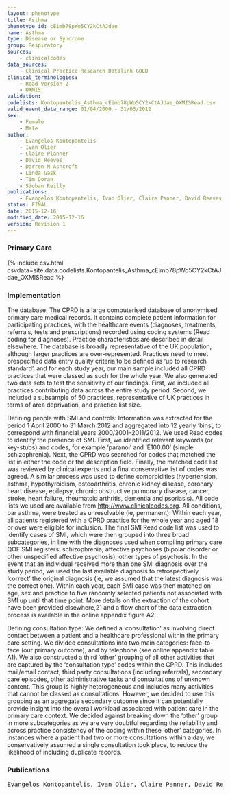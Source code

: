 ```yaml
---
layout: phenotype
title: Asthma
phenotype_id: cEimb78pWo5CY2kCtAJdae
name: Asthma
type: Disease or Syndrome
group: Respiratory
sources: 
    - clinicalcodes
data_sources:
    - Clinical Practice Research Datalink GOLD
clinical_terminologies:
    - Read Version 2
    - OXMIS
validation:
codelists: Kontopantelis_Asthma_cEimb78pWo5CY2kCtAJdae_OXMISRead.csv
valid_event_data_range: 01/04/2000 - 31/03/2012
sex:
    - Female
    - Male
author:
    - Evangelos Kontopantelis
    - Ivan Olier
    - Claire Planner
    - David Reeves
    - Darren M Ashcroft
    - Linda Gask
    - Tim Doran
    - Sioban Reilly    
publications:
    - Evangelos Kontopantelis, Ivan Olier, Claire Panner, David Reeves, Darren M Ashcroft, Linda Gask, Tim Doran, Siobhan Reilly, Primary care consultation rates among people with and without severe mental illness a UK cohort study using the Clinical Practice Research Datalink. BMJ Open, 5 (e008650), 2015.
status: FINAL
date: 2015-12-16
modified_date: 2015-12-16
version: Revision 1
---
```


### Primary Care

{% include csv.html csvdata=site.data.codelists.Kontopantelis_Asthma_cEimb78pWo5CY2kCtAJdae_OXMISRead %}

### Implementation

The database:
The CPRD is a large computerised database of anonymised primary care medical records. It contains complete patient information for participating practices, with the healthcare events (diagnoses, treatments, referrals, tests and prescriptions) recorded using coding systems (Read coding for diagnoses). Practice characteristics are described in detail elsewhere. The database is broadly representative of the UK population, although larger practices are over-represented. Practices need to meet prespecified data entry quality criteria to be defined as ‘up to research standard’, and for each study year, our main sample included all CPRD practices that were classed as such for the whole year. We also generated two data sets to test the sensitivity of our findings. First, we included all practices contributing data across the entire study period. Second, we included a subsample of 50 practices, representative of UK practices in terms of area deprivation, and practice list size.

Defining people with SMI and controls:
Information was extracted for the period 1 April 2000 to 31 March 2012 and aggregated into 12 yearly ‘bins’, to correspond with financial years 2000/2001–2011/2012. We used Read codes to identify the presence of SMI. First, we identified relevant keywords (or key-stubs) and codes, for example ‘paranoi’ and ‘E100.00’ (simple schizophrenia). Next, the CPRD was searched for codes that matched the list in either the code or the description field. Finally, the matched code list was reviewed by clinical experts and a final conservative list of codes was agreed. A similar process was used to define comorbidities (hypertension, asthma, hypothyroidism, osteoarthritis, chronic kidney disease, coronary heart disease, epilepsy, chronic obstructive pulmonary disease, cancer, stroke, heart failure, rheumatoid arthritis, dementia and psoriasis). All code lists we used are available from http://www.clinicalcodes.org. All conditions, bar asthma, were treated as unresolvable (ie, permanent). Within each year, all patients registered with a CPRD practice for the whole year and aged 18 or over were eligible for inclusion. The final SMI Read code list was used to identify cases of SMI, which were then grouped into three broad subcategories, in line with the diagnoses used when compiling primary care QOF SMI registers: schizophrenia; affective psychoses (bipolar disorder or other unspecified affective psychosis); other types of psychosis. In the event that an individual received more than one SMI diagnosis over the study period, we used the last available diagnosis to retrospectively ‘correct’ the original diagnosis (ie, we assumed that the latest diagnosis was the correct one). Within each year, each SMI case was then matched on age, sex and practice to five randomly selected patients not associated with SMI up until that time point. More details on the extraction of the cohort have been provided elsewhere,21 and a flow chart of the data extraction process is available in the online appendix figure A2.

Defining consultation type:
We defined a ‘consultation’ as involving direct contact between a patient and a healthcare professional within the primary care setting. We divided consultations into two main categories: face-to-face (our primary outcome), and by telephone (see online appendix table A1). We also constructed a third ‘other’ grouping of all other activities that are captured by the ‘consultation type’ codes within the CPRD. This includes mail/email contact, third party consultations (including referrals), secondary care episodes, other administrative tasks and consultations of unknown content. This group is highly heterogeneous and includes many activities that cannot be classed as consultations. However, we decided to use this grouping as an aggregate secondary outcome since it can potentially provide insight into the overall workload associated with patient care in the primary care context. We decided against breaking down the ‘other’ group in more subcategories as we are very doubtful regarding the reliability and across practice consistency of the coding within these ‘other’ categories. In instances where a patient had two or more consultations within a day, we conservatively assumed a single consultation took place, to reduce the likelihood of including duplicate records.


### Publications

<pre>
Evangelos Kontopantelis, Ivan Olier, Claire Panner, David Reeves, Darren M Ashcroft, Linda Gask, Tim Doran, Siobhan Reilly, Primary care consultation rates among people with and without severe mental illness a UK cohort study using the Clinical Practice Research Datalink. BMJ Open, 5 (e008650), 2015.
</pre>
